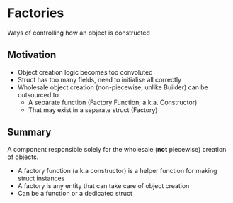 # Factories
Ways of controlling how an object is constructed

## Motivation

- Object creation logic becomes too convoluted
- Struct has too many fields, need to initialise all correctly
- Wholesale object creation (non-piecewise, unlike Builder) can be outsourced to
    - A separate function (Factory Function, a.k.a. Constructor)
    - That may exist in a separate struct (Factory)

## Summary

A component responsible solely for the wholesale (**not** piecewise) creation of objects.

- A factory function (a.k.a constructor) is a helper function for making struct instances
- A factory is any entity that can take care of object creation
- Can be a function or a dedicated struct